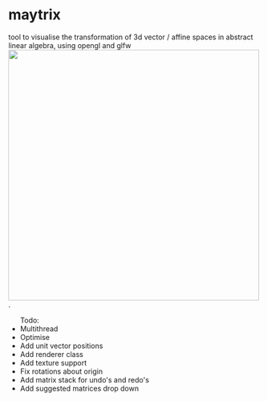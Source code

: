 # maytrix
tool to visualise the transformation of 3d vector / affine spaces in abstract linear algebra, using opengl and glfw
<img src="https://media.giphy.com/media/jURjvNrExhWtwKoyCV/giphy.gif" width=500 height=500>
.


<ul>Todo:
<li>Multithread</li>
<li>Optimise</li>
<li>Add unit vector positions</li>
<li>Add renderer class</li>
<li>Add texture support</li>
<li>Fix rotations about origin</li>
<li>Add matrix stack for undo's and redo's</li>
<li>Add suggested matrices drop down</li>
</ul>
